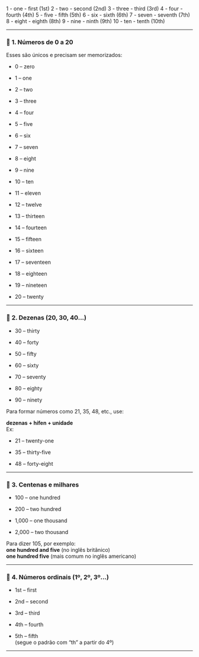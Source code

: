 
1 - one - first (1st)
2 - two - second (2nd)
3 - three - third (3rd)
4 - four - fourth (4th)
5 - five - fifth (5th)
6 - six - sixth (6th)
7 - seven - seventh (7th)
8 - eight - eighth (8th)
9 - nine - ninth (9th)
10 - ten - tenth (10th)

---

### 📌 **1. Números de 0 a 20**

Esses são únicos e precisam ser memorizados:

- 0 – zero
    
- 1 – one
    
- 2 – two
    
- 3 – three
    
- 4 – four
    
- 5 – five
    
- 6 – six
    
- 7 – seven
    
- 8 – eight
    
- 9 – nine
    
- 10 – ten
    
- 11 – eleven
    
- 12 – twelve
    
- 13 – thirteen
    
- 14 – fourteen
    
- 15 – fifteen
    
- 16 – sixteen
    
- 17 – seventeen
    
- 18 – eighteen
    
- 19 – nineteen
    
- 20 – twenty
    

---

### 📌 **2. Dezenas (20, 30, 40...)**

- 30 – thirty
    
- 40 – forty
    
- 50 – fifty
    
- 60 – sixty
    
- 70 – seventy
    
- 80 – eighty
    
- 90 – ninety
    

Para formar números como 21, 35, 48, etc., use:

**dezenas + hífen + unidade**  
Ex:

- 21 – twenty-one
    
- 35 – thirty-five
    
- 48 – forty-eight
    

---

### 📌 **3. Centenas e milhares**

- 100 – one hundred
    
- 200 – two hundred
    
- 1,000 – one thousand
    
- 2,000 – two thousand
    

Para dizer 105, por exemplo:  
**one hundred and five** (no inglês britânico)  
**one hundred five** (mais comum no inglês americano)

---

### 📌 **4. Números ordinais (1º, 2º, 3º...)**

- 1st – first
    
- 2nd – second
    
- 3rd – third
    
- 4th – fourth
    
- 5th – fifth  
    (segue o padrão com “th” a partir do 4º)
    

---
